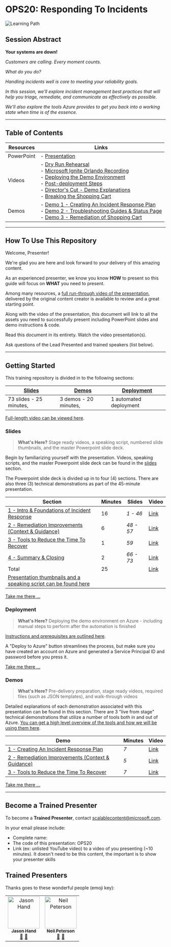 # OPS20: Responding To Incidents

![Learning Path](https://img.shields.io/badge/Learning%20Path-OPS-fe5e00?logo=microsoft)

## Session Abstract

**Your systems are down!**

*Customers are calling. Every moment counts.*

*What do you do?*

*Handling incidents well is core to meeting your reliability goals.*

*In this session, we’ll explore incident management best practices that will help you triage, remediate, and communicate as effectively as possible.*

*We’ll also explore the tools Azure provides to get you back into a working state when time is of the essence.*

---

## Table of Contents

| Resources          | Links  |
|-------------------|----------------------------------|
| PowerPoint        | - [Presentation](presentations.md)  |
| Videos            | - [Dry Run Rehearsal](https://globaleventcdn.blob.core.windows.net/assets/ops/ops20/video/OPS20_Final_Full.mp4) <br/>- [Microsoft Ignite Orlando Recording](https://myignite.techcommunity.microsoft.com/sessions/82997) <br/>- [Deploying the Demo Environment](https://globaleventcdn.blob.core.windows.net/assets/ops/ops20/video/00_Deployment.mp4) <br/>- [Post-deployment Steps](https://globaleventcdn.blob.core.windows.net/assets/ops/ops20/video/post_deployment.mp4) <br/>- [Director's Cut - Demo Explanations](https://globaleventcdn.blob.core.windows.net/assets/ops/ops20/video/TTT_DirectorsCut.mp4) <br/>- [Breaking the Shopping Cart](https://globaleventcdn.blob.core.windows.net/assets/ops/ops20/video/Break_TT_Cart.mp4) <br/> |
| Demos             | - [Demo 1 - Creating An Incident Response Plan](https://github.com/microsoft/ignite-learning-paths-training-ops/blob/master/ops20/demos/01/README.md) <br/>- [Demo 2 - Troubleshooting Guides & Status Page](demos/README.md#demo-2---plan-b-paas---webapp) <br/>- [Demo 3 - Remediation of Shopping Cart](demos/README.md#demo-3---securing-the-app-with-azure-key-vault)

---

## How To Use This Repository

Welcome, Presenter!

We're glad you are here and look forward to your delivery of this amazing content.

As an experienced presenter, we know you know **HOW** to present so this guide will focus on **WHAT** you need to present.

Among many resources, a [full run-through video of the presentation](https://globaleventcdn.blob.core.windows.net/assets/ops/ops20/video/OPS20_Final_Full.mp4), delivered by the original content creator is available to review and a great starting point.

Along with the video of the presentation, this document will link to all the assets you need to successfully present including PowerPoint slides and demo instructions & code.

Read this document in its entirety.
Watch the video presentation(s).

Ask questions of the Lead Presented and trained speakers (list below).

---

## Getting Started

This training repository is divided in to the following sections:

| [Slides](slides/README.md) | [Demos](/ops20/demos/README.md) | [Deployment](/ops20/deployment/README.md) |
|--------|-------|------------|
| 73 slides - 25 minutes, | 3 demos - 20 minutes, | 1 automated deployment

 [Full-length video can be viewed here](https://globaleventcdn.blob.core.windows.net/assets/ops/ops20/video/OPS20_Final_Full.mp4).

### **Slides**

>**What's Here?** Stage ready videos, a speaking script, numbered slide thumbnails, and the master Powerpoint slide deck.

Begin by familiarizing yourself with the presentation. Videos, speaking scripts, and the master Powerpoint slide deck can be found in the [slides](slides/README.md) section.

The Powerpoint slide deck is divided up in to four (4) sections. There are also three (3) technical demonstrations as part of the 45-minute presentation.

| Section  | Minutes | Slides | Video |
|----------|----------|-------|-----|
|[1 - Intro & Foundations of Incident Response](slides/section/01/README.md)|16 | *1 - 46* | [Link](https://globaleventcdn.blob.core.windows.net/assets/ops/ops20/video/02_Presentation_Section_One.mp4)
|[2 - Remediation Improvements (Context & Guidance)](slides/section/02/README.md)|6 | *48 - 57* |[Link](https://globaleventcdn.blob.core.windows.net/assets/ops/ops20/video/02_Presentation_Section_Two.mp4)
|[3 - Tools to Reduce the Time To Recover](slides/section/03/README.md)|1 | *59* |[Link](https://globaleventcdn.blob.core.windows.net/assets/ops/ops20/video/02_Presentation_Section_Three.mp4)
|[4 - Summary & Closing](slides/section/04/README.md)|2 | *66 - 73* |[Link](https://globaleventcdn.blob.core.windows.net/assets/ops/ops20/video/02_Presentation_Section_Four.mp4)
|Total       |25 | |[Link](https://globaleventcdn.blob.core.windows.net/assets/ops/ops20/video/OPS20_Final_Full.mp4)
|[Presentation thumbnails and a speaking script can be found here](slides/script/OPS20_Speaking_Script.md)|  |  |

[Take me there ...](slides/README.md)

### **Deployment**

>**What's Here?** Deploying the demo environment on Azure - including manual steps to perform after the automation is finished

[Instructions and prerequisites are outlined here](deployment/README.md).

A "Deploy to Azure" button streamlines the process, but make sure you have created an account on Azure and generated a Service Principal ID and password before you press it.

[Take me there ...](deployment/README.md)

### **Demos**

>**What's Here?** Pre-delivery preparation, stage ready videos, required files (such as JSON templates), and walk-through videos

Detailed explanations of each demonstration associated with this presentation can be found in this section. There are 3 "live from stage" technical demonstrations that utilize a number of tools both in and out of Azure. [You can get a high level overview of the tools and how we will be using them here](tools/README.md).

| Demo  | Minutes | Video |
|----------|----------|-------|
|[1 - Creating An Incident Response Plan](demos/01/README.md)| *7*   |[Link](https://globaleventcdn.blob.core.windows.net/assets/ops/ops20/video/demo_1_full.mp4)
|[2 - Remediation Improvements (Context & Guidance)](demos/02/README.md)| *5* |[Link](https://globaleventcdn.blob.core.windows.net/assets/ops/ops20/video/demo_2_full.mp4)
|[3 - Tools to Reduce the Time To Recover](demos/03/README.md)| *7*   |[Link](https://globaleventcdn.blob.core.windows.net/assets/ops/ops20/video/demo_3_full.mp4)

[Take me there ...](demos/README.md)

---

## Become a Trained Presenter

To become a **Trained Presenter**, contact scalablecontent@microsoft.com.

In your email please include:

- Complete name:
- The code of this presentation: OPS20
- Link (ex: unlisted YouTube video) to a video of you presenting (~10 minutes).
It doesn't need to be this content, the important is to show your presenter skills

## Trained Presenters

Thanks goes to these wonderful people (emoji key):

<!-- ALL-CONTRIBUTORS-LIST:START - Do not remove or modify this section --> <!-- prettier-ignore --> <table> <tr> <td align="center"><a href="http://cloud5mins.com/"> <img src="https://avatars0.githubusercontent.com/u/1173344?s=460&v=4" width="100px;" alt="Jason Hand"/><br /> <sub><b>Jason Hand</b></sub></a><br /> <a href="https://github.com/neilpeterson/ignite-tour-fy20/commits?author=jahand" title="talk">📢</a> <a href="https://github.com/neilpeterson/ignite-tour-fy20/commits?author=jahand" title="Documentation">📖</a> </td> <td align="center"><a href="https://blogs.technet.microsoft.com/neilp/"> <img src="https://avatars3.githubusercontent.com/u/7844635?s=460&v=4" width="100px;" alt="Neil Peterson"/><br /> <sub><b>Neil Peterson</b></sub></a><br /> <a href="https://github.com/neilpeterson/ignite-tour-fy20/commits?author=neilpeterson" title="talk">🎨</a> <a href="https://github.com/neilpeterson/ignite-tour-fy20/commits?author=neilpeterson" title="design">📖</a> </td> </tr></table> <!-- ALL-CONTRIBUTORS-LIST:END -->
